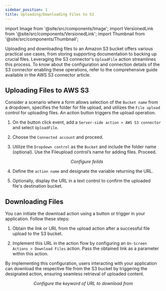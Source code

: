 ```yaml
---
sidebar_position: 1
title: Uploading/Downloading Files to S3
---
```


import Image from '@site/src/components/Image'; 
import VersionedLink from '@site/src/components/VersionedLink'; 
import Thumbnail from '@site/src/components/Thumbnail';


Uploading and downloading files to an Amazon S3 bucket offers various practical use cases, from storing supporting documentation to backing up crucial files. Leveraging the S3 connector's `UploadFile` action streamlines this process. To know about the configuration and connection details of the S3 connector enabling these operations, refer to the comprehensive guide available in the <VersionedLink to = "../../reference/connectors/aws-s3/"> AWS S3 connector article</VersionedLink>.

## Uploading Files to AWS S3

Consider a scenario where a form allows selection of the `Bucket name` from a dropdown, specifies the folder for file
upload, and utilizes the `File upload` control for uploading files. An action button triggers the upload operation.

1. On the button click event, add a `Server-side action > AWS S3 connector` and select `UploadFile`.

2. Choose the `Connected account` and proceed.
3. Utilize the `Dropdown control` as the `Bucket` and include the folder name (optional). Use the Fileupload control’s
   name for adding files. Proceed.

    <figure>
     <Thumbnail src="/img/connecting-datasource/concepts/uploading-downloading-aws-S3/configure.jpeg" alt="Configure feilds" />
     <figcaption align = "center"><i>Configure feilds</i></figcaption>
    </figure>

4. Define the `action name` and designate the variable returning the URL.

   <figure>
     <Thumbnail src="/img/connecting-datasource/concepts/uploading-downloading-aws-S3/variable.jpeg" alt="Variables" />
    </figure>

5. Optionally, display the URL in a text control to confirm the uploaded file's destination bucket.

   <figure>
     <Thumbnail src="/img/connecting-datasource/concepts/uploading-downloading-aws-S3/sample.jpeg" alt="Configure feilds" />
    </figure>

## Downloading Files

You can initiate the download action using a button or trigger in your application. Follow these steps:

1. Obtain the link or URL from the upload action after a successful file upload to the S3 bucket.

2. Implement this URL in the action flow by configuring an `On-Screen Actions > Download Files` action. Pass the obtained link as a parameter within this action.

By implementing this configuration, users interacting with your application can download the respective file from the S3 bucket by triggering the designated action, ensuring seamless retrieval of uploaded content.

<figure>
     <Thumbnail src="/img/connecting-datasource/concepts/uploading-downloading-aws-S3/download.jpeg" alt="Configure the keyword of URL to download from" />
     <figcaption align = "center"><i>Configure the keyword of URL to download from</i></figcaption>
</figure>
